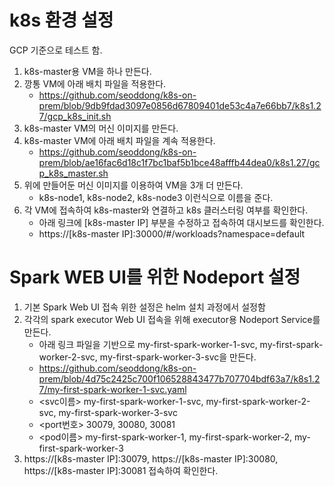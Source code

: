 # k8s 환경 설정
GCP 기준으로 테스트 함.
1. k8s-master용 VM을 하나 만든다.
2. 깡통 VM에 아래 배치 파일을 적용한다.
   - https://github.com/seoddong/k8s-on-prem/blob/9db9fdad3097e0856d67809401de53c4a7e66bb7/k8s1.27/gcp_k8s_init.sh
4. k8s-master VM의 머신 이미지를 만든다.
5. k8s-master VM에 아래 배치 파일을 계속 적용한다.
   - https://github.com/seoddong/k8s-on-prem/blob/ae16fac6d18c1f7bc1baf5b1bce48afffb44dea0/k8s1.27/gcp_k8s_master.sh
6. 위에 만들어둔 머신 이미지를 이용하여 VM을 3개 더 만든다.
   - k8s-node1, k8s-node2, k8s-node3 이런식으로 이름을 준다.
7. 각 VM에 접속하여 k8s-master와 연결하고 k8s 클러스터링 여부를 확인한다.
   - 아래 링크에 [k8s-master IP] 부분을 수정하고 접속하여 대시보드를 확인한다.
   - https://[k8s-master IP]:30000/#/workloads?namespace=default

# Spark WEB UI를 위한 Nodeport 설정
1. 기본 Spark Web UI 접속 위한 설정은 helm 설치 과정에서 설정함
2. 각각의 spark executor Web UI 접속을 위해 executor용 Nodeport Service를 만든다.
   - 아래 링크 파일을 기반으로 my-first-spark-worker-1-svc, my-first-spark-worker-2-svc, my-first-spark-worker-3-svc을 만든다.
   - https://github.com/seoddong/k8s-on-prem/blob/4d75c2425c700f106528843477b707704bdf63a7/k8s1.27/my-first-spark-worker-1-svc.yaml
   - <svc이름> my-first-spark-worker-1-svc, my-first-spark-worker-2-svc, my-first-spark-worker-3-svc
   - <port번호> 30079, 30080, 30081
   - <pod이름> my-first-spark-worker-1, my-first-spark-worker-2, my-first-spark-worker-3
3. https://[k8s-master IP]:30079, https://[k8s-master IP]:30080, https://[k8s-master IP]:30081 접속하여 확인한다.
